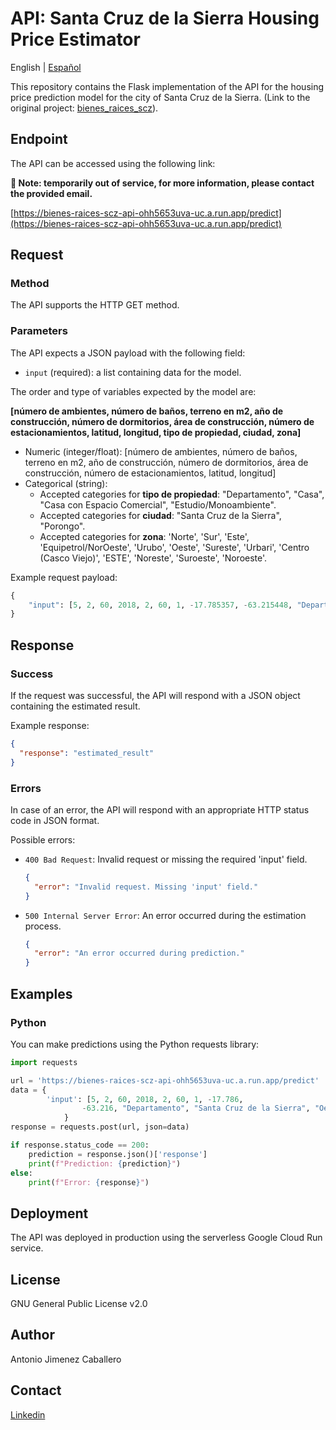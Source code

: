 # API: Santa Cruz de la Sierra Housing Price Estimator

English | [Español](README_es.md)

This repository contains the Flask implementation of the API for the housing price prediction model for the city of Santa Cruz de la Sierra. (Link to the original project: [bienes_raices_scz](https://github.com/a-jimenezc/bienes_raices_scz)).

## Endpoint

The API can be accessed using the following link:

**:loudspeaker: Note: temporarily out of service, for more information, please contact the provided email.**

[https://bienes-raices-scz-api-ohh5653uva-uc.a.run.app/predict](https://bienes-raices-scz-api-ohh5653uva-uc.a.run.app/predict)

## Request

### Method

The API supports the HTTP GET method.

### Parameters

The API expects a JSON payload with the following field:

- `input` (required): a list containing data for the model.

The order and type of variables expected by the model are:

**[número de ambientes, número de baños, terreno en m2, año de construcción, número de dormitorios, área de construcción, número de estacionamientos, latitud, longitud, tipo de propiedad, ciudad, zona]**

- Numeric (integer/float): [número de ambientes, número de baños, terreno en m2, año de construcción, número de dormitorios, área de construcción, número de estacionamientos, latitud, longitud]
- Categorical (string):
  - Accepted categories for **tipo de propiedad**: "Departamento", "Casa", "Casa con Espacio Comercial", "Estudio/Monoambiente".
  - Accepted categories for **ciudad**: "Santa Cruz de la Sierra", "Porongo".
  - Accepted categories for **zona**: 'Norte', 'Sur', 'Este', 'Equipetrol/NorOeste', 'Urubo', 'Oeste', 'Sureste', 'Urbari', 'Centro (Casco Viejo)', 'ESTE', 'Noreste', 'Suroeste', 'Noroeste'.

Example request payload:

```python
{
    "input": [5, 2, 60, 2018, 2, 60, 1, -17.785357, -63.215448, "Departamento", "Santa Cruz de la Sierra", "Oeste"]
}
```

## Response

### Success

If the request was successful, the API will respond with a JSON object containing the estimated result.

Example response:

```json
{
  "response": "estimated_result"
}
```

### Errors

In case of an error, the API will respond with an appropriate HTTP status code in JSON format.

Possible errors:

- `400 Bad Request`: Invalid request or missing the required 'input' field.
  ```json
  {
    "error": "Invalid request. Missing 'input' field."
  }
  ```

- `500 Internal Server Error`: An error occurred during the estimation process.
  ```json
  {
    "error": "An error occurred during prediction."
  }
  ```

## Examples

### Python

You can make predictions using the Python requests library:

```python
import requests

url = 'https://bienes-raices-scz-api-ohh5653uva-uc.a.run.app/predict'
data = {
        'input': [5, 2, 60, 2018, 2, 60, 1, -17.786, 
                -63.216, "Departamento", "Santa Cruz de la Sierra", "Oeste"]
            }
response = requests.post(url, json=data)

if response.status_code == 200:
    prediction = response.json()['response']
    print(f"Prediction: {prediction}")
else:
    print(f"Error: {response}")
```

## Deployment

The API was deployed in production using the serverless Google Cloud Run service.

## License

GNU General Public License v2.0

## Author

Antonio Jimenez Caballero

## Contact

[Linkedin](https://www.linkedin.com/in/antonio-jimnzc/)
